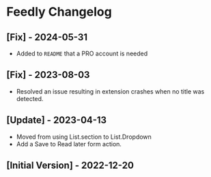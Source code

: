 # Feedly Changelog

## [Fix] - 2024-05-31

- Added to `README` that a PRO account is needed

## [Fix] - 2023-08-03

- Resolved an issue resulting in extension crashes when no title was detected.

## [Update] - 2023-04-13

- Moved from using List.section to List.Dropdown
- Add a Save to Read later form action.

## [Initial Version] - 2022-12-20
